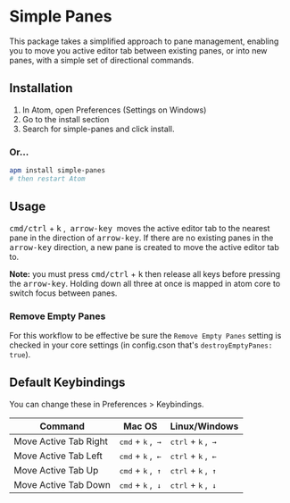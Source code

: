 # Simple Panes

This package takes a simplified approach to pane management, enabling you to move you active editor tab between existing panes, or into new panes, with a simple set of directional commands.


## Installation

1. In Atom, open Preferences (Settings on Windows)
2. Go to the install section
3. Search for simple-panes and click install.

### Or...

```bash
apm install simple-panes
# then restart Atom
```


## Usage

<kbd>cmd/ctrl</kbd> + <kbd>k</kbd> , &nbsp;<kbd>arrow-key</kbd>&nbsp; moves the active editor tab to the nearest pane in the direction of <kbd>arrow-key</kbd>. If there are no existing panes in the <kbd>arrow-key</kbd> direction, a new pane is created to move the active editor tab to.

**Note:** you must press <kbd>cmd/ctrl</kbd> + <kbd>k</kbd> then release all keys before pressing the <kbd>arrow-key</kbd>. Holding down all three at once is mapped in atom core to switch focus between panes.


### Remove Empty Panes

For this workflow to be effective be sure the `Remove Empty Panes` setting is checked in your core settings (in config.cson that's
`destroyEmptyPanes: true`).


## Default Keybindings

You can change these in Preferences > Keybindings.

Command | Mac OS | Linux/Windows
------- | ------ | -------------
Move Active Tab Right | <kbd>cmd</kbd> + <kbd>k</kbd> , &nbsp;<kbd>&rarr;</kbd> | <kbd>ctrl</kbd> + <kbd>k</kbd> , &nbsp;<kbd>&rarr;</kbd>
Move Active Tab Left | <kbd>cmd</kbd> + <kbd>k</kbd> , &nbsp;<kbd>&larr;</kbd> | <kbd>ctrl</kbd> + <kbd>k</kbd> , &nbsp;<kbd>&larr;</kbd>
Move Active Tab Up | <kbd>cmd</kbd> + <kbd>k</kbd> , &nbsp;<kbd>&uarr;</kbd> | <kbd>ctrl</kbd> + <kbd>k</kbd> , &nbsp;<kbd>&uarr;</kbd>
Move Active Tab Down | <kbd>cmd</kbd> + <kbd>k</kbd> , &nbsp;<kbd>&darr;</kbd> | <kbd>ctrl</kbd> + <kbd>k</kbd> , &nbsp;<kbd>&darr;</kbd>
